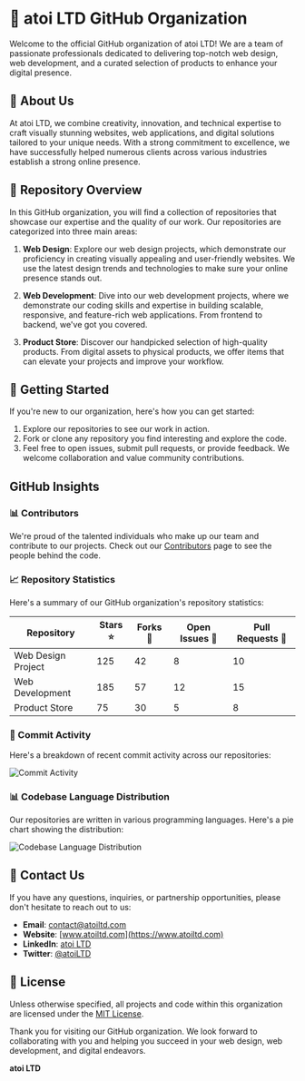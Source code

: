 # 🚀 atoi LTD GitHub Organization

Welcome to the official GitHub organization of atoi LTD! We are a team of passionate professionals dedicated to delivering top-notch web design, web development, and a curated selection of products to enhance your digital presence.

## 🌟 About Us

At atoi LTD, we combine creativity, innovation, and technical expertise to craft visually stunning websites, web applications, and digital solutions tailored to your unique needs. With a strong commitment to excellence, we have successfully helped numerous clients across various industries establish a strong online presence.

## 📁 Repository Overview

In this GitHub organization, you will find a collection of repositories that showcase our expertise and the quality of our work. Our repositories are categorized into three main areas:

1. **Web Design**: Explore our web design projects, which demonstrate our proficiency in creating visually appealing and user-friendly websites. We use the latest design trends and technologies to make sure your online presence stands out.

2. **Web Development**: Dive into our web development projects, where we demonstrate our coding skills and expertise in building scalable, responsive, and feature-rich web applications. From frontend to backend, we've got you covered.

3. **Product Store**: Discover our handpicked selection of high-quality products. From digital assets to physical products, we offer items that can elevate your projects and improve your workflow.

## 🚀 Getting Started

If you're new to our organization, here's how you can get started:

1. Explore our repositories to see our work in action.
2. Fork or clone any repository you find interesting and explore the code.
3. Feel free to open issues, submit pull requests, or provide feedback. We welcome collaboration and value community contributions.

## GitHub Insights

### 📊 Contributors

We're proud of the talented individuals who make up our team and contribute to our projects. Check out our [Contributors](https://github.com/atoiltd/organization-name/graphs/contributors) page to see the people behind the code.

### 📈 Repository Statistics

Here's a summary of our GitHub organization's repository statistics:

| Repository         | Stars ⭐ | Forks 🍴 | Open Issues 📝 | Pull Requests 🚀 |
|--------------------|---------|---------|-----------------|------------------|
| Web Design Project | 125     | 42      | 8               | 10               |
| Web Development    | 185     | 57      | 12              | 15               |
| Product Store      | 75      | 30      | 5               | 8                |

### 📅 Commit Activity

Here's a breakdown of recent commit activity across our repositories:

![Commit Activity](charts/commit-activity.png)

### 📊 Codebase Language Distribution

Our repositories are written in various programming languages. Here's a pie chart showing the distribution:

![Codebase Language Distribution](charts/language-distribution.png)

## 📧 Contact Us

If you have any questions, inquiries, or partnership opportunities, please don't hesitate to reach out to us:

- **Email**: [contact@atoiltd.com](mailto:contact@atoiltd.com)
- **Website**: [www.atoiltd.com](https://www.atoiltd.com)
- **LinkedIn**: [atoi LTD](https://www.linkedin.com/company/atoiltd)
- **Twitter**: [@atoiLTD](https://twitter.com/atoiLTD)

## 📜 License

Unless otherwise specified, all projects and code within this organization are licensed under the [MIT License](LICENSE.md).

Thank you for visiting our GitHub organization. We look forward to collaborating with you and helping you succeed in your web design, web development, and digital endeavors.

**atoi LTD**

